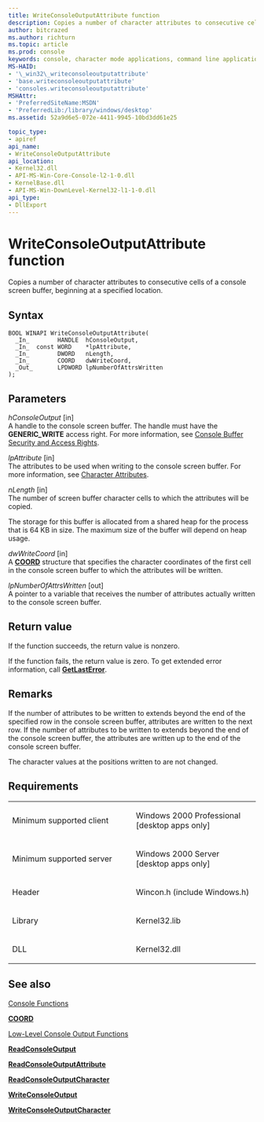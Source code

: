 ```yaml
---
title: WriteConsoleOutputAttribute function
description: Copies a number of character attributes to consecutive cells of a console screen buffer, beginning at a specified location.
author: bitcrazed
ms.author: richturn
ms.topic: article
ms.prod: console
keywords: console, character mode applications, command line applications, terminal applications, console api
MS-HAID:
- '\_win32\_writeconsoleoutputattribute'
- 'base.writeconsoleoutputattribute'
- 'consoles.writeconsoleoutputattribute'
MSHAttr:
- 'PreferredSiteName:MSDN'
- 'PreferredLib:/library/windows/desktop'
ms.assetid: 52a9d6e5-072e-4411-9945-10bd3dd61e25

topic_type:
- apiref
api_name:
- WriteConsoleOutputAttribute
api_location:
- Kernel32.dll
- API-MS-Win-Core-Console-l2-1-0.dll
- KernelBase.dll
- API-MS-Win-DownLevel-Kernel32-l1-1-0.dll
api_type:
- DllExport
---
```


# WriteConsoleOutputAttribute function


Copies a number of character attributes to consecutive cells of a console screen buffer, beginning at a specified location.

Syntax
------

```ManagedCPlusPlus
BOOL WINAPI WriteConsoleOutputAttribute(
  _In_        HANDLE  hConsoleOutput,
  _In_  const WORD    *lpAttribute,
  _In_        DWORD   nLength,
  _In_        COORD   dwWriteCoord,
  _Out_       LPDWORD lpNumberOfAttrsWritten
);
```

Parameters
----------

*hConsoleOutput* \[in\]  
A handle to the console screen buffer. The handle must have the **GENERIC\_WRITE** access right. For more information, see [Console Buffer Security and Access Rights](console-buffer-security-and-access-rights.md).

*lpAttribute* \[in\]  
The attributes to be used when writing to the console screen buffer. For more information, see [Character Attributes](console-screen-buffers.md#_win32_font_attributes).

*nLength* \[in\]  
The number of screen buffer character cells to which the attributes will be copied.

The storage for this buffer is allocated from a shared heap for the process that is 64 KB in size. The maximum size of the buffer will depend on heap usage.

*dwWriteCoord* \[in\]  
A [**COORD**](coord-str.md) structure that specifies the character coordinates of the first cell in the console screen buffer to which the attributes will be written.

*lpNumberOfAttrsWritten* \[out\]  
A pointer to a variable that receives the number of attributes actually written to the console screen buffer.

Return value
------------

If the function succeeds, the return value is nonzero.

If the function fails, the return value is zero. To get extended error information, call [**GetLastError**](https://msdn.microsoft.com/library/windows/desktop/ms679360).

Remarks
-------

If the number of attributes to be written to extends beyond the end of the specified row in the console screen buffer, attributes are written to the next row. If the number of attributes to be written to extends beyond the end of the console screen buffer, the attributes are written up to the end of the console screen buffer.

The character values at the positions written to are not changed.

Requirements
------------

<table>
<colgroup>
<col width="50%" />
<col width="50%" />
</colgroup>
<tbody>
<tr class="odd">
<td><p>Minimum supported client</p></td>
<td><p>Windows 2000 Professional [desktop apps only]</p></td>
</tr>
<tr class="even">
<td><p>Minimum supported server</p></td>
<td><p>Windows 2000 Server [desktop apps only]</p></td>
</tr>
<tr class="odd">
<td><p>Header</p></td>
<td>Wincon.h (include Windows.h)</td>
</tr>
<tr class="even">
<td><p>Library</p></td>
<td>Kernel32.lib</td>
</tr>
<tr class="odd">
<td><p>DLL</p></td>
<td>Kernel32.dll</td>
</tr>
<tr class="even">
</tr>
<tr class="odd">
</tr>
<tr class="even">
</tr>
</tbody>
</table>

## <span id="see_also"></span>See also


[Console Functions](console-functions.md)

[**COORD**](coord-str.md)

[Low-Level Console Output Functions](low-level-console-output-functions.md)

[**ReadConsoleOutput**](readconsoleoutput.md)

[**ReadConsoleOutputAttribute**](readconsoleoutputattribute.md)

[**ReadConsoleOutputCharacter**](readconsoleoutputcharacter.md)

[**WriteConsoleOutput**](writeconsoleoutput.md)

[**WriteConsoleOutputCharacter**](writeconsoleoutputcharacter.md)

 

 




